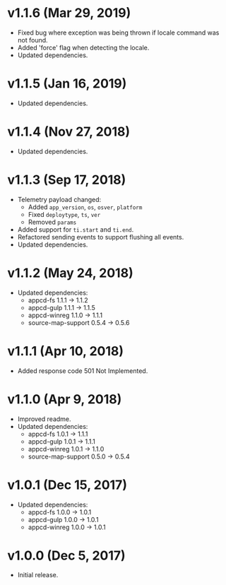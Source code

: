 # v1.1.6 (Mar 29, 2019)

 * Fixed bug where exception was being thrown if locale command was not found.
 * Added 'force' flag when detecting the locale.
 * Updated dependencies.

# v1.1.5 (Jan 16, 2019)

 * Updated dependencies.

# v1.1.4 (Nov 27, 2018)

 * Updated dependencies.

# v1.1.3 (Sep 17, 2018)

 * Telemetry payload changed:
   - Added `app_version`, `os`, `osver`, `platform`
   - Fixed `deploytype`, `ts`, `ver`
   - Removed `params`
 * Added support for `ti.start` and `ti.end`.
 * Refactored sending events to support flushing all events.
 * Updated dependencies.

# v1.1.2 (May 24, 2018)

 * Updated dependencies:
   - appcd-fs 1.1.1 -> 1.1.2
   - appcd-gulp 1.1.1 -> 1.1.5
   - appcd-winreg 1.1.0 -> 1.1.1
   - source-map-support 0.5.4 -> 0.5.6

# v1.1.1 (Apr 10, 2018)

 * Added response code 501 Not Implemented.

# v1.1.0 (Apr 9, 2018)

 * Improved readme.
 * Updated dependencies:
   - appcd-fs 1.0.1 -> 1.1.1
   - appcd-gulp 1.0.1 -> 1.1.1
   - appcd-winreg 1.0.1 -> 1.1.0
   - source-map-support 0.5.0 -> 0.5.4

# v1.0.1 (Dec 15, 2017)

 * Updated dependencies:
   - appcd-fs 1.0.0 -> 1.0.1
   - appcd-gulp 1.0.0 -> 1.0.1
   - appcd-winreg 1.0.0 -> 1.0.1

# v1.0.0 (Dec 5, 2017)

 - Initial release.
